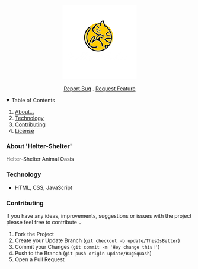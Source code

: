 <p align="center"> <img src="/logo.png" /> </p>
<p align="center">
    <a href="https://github.com/soundwanders/helter-shelter/issues">Report Bug</a>
    .
    <a href="https://github.com/soundwanders/helter-shelter/issues">Request Feature</a>
  </p>
</p>

<!-- TABLE OF CONTENTS -->
<details open="open">
  <summary>Table of Contents</summary>
  <ol>
    <li><a href="#about-the-project">About...</a></li>
    <li><a href="#built">Technology</a></li>
    <li><a href="#contributing">Contributing</a></li>
    <li><a href="#license">License</a></li>
  </ol>
</details>

### About 'Helter-Shelter'
Helter-Shelter Animal Oasis

### Technology
- HTML, CSS, JavaScript

### Contributing
If you have any ideas, improvements, suggestions or issues with the project please feel free to contribute &smile;

1. Fork the Project
2. Create your Update Branch (`git checkout -b update/ThisIsBetter`)
3. Commit your Changes (`git commit -m 'Hey change this!'`)
4. Push to the Branch (`git push origin update/BugSquash`)
5. Open a Pull Request